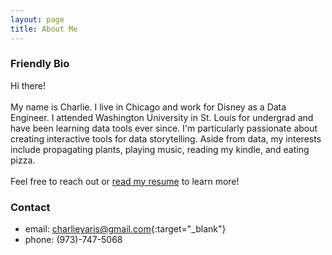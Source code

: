 ```yaml
---
layout: page
title: About Me
---
```


### Friendly Bio

Hi there!<br><br>My name is Charlie. I live in Chicago and work for Disney as a Data Engineer. I attended Washington University in St. Louis for undergrad and have been learning data tools ever since. I'm particularly passionate about creating interactive tools for data storytelling. Aside from data, my interests include propagating plants, playing music, reading my kindle, and eating pizza.<br><br>Feel free to reach out or [read my resume](../resume) to learn more!

### Contact

- email: [charlieyaris@gmail.com](mailto:charlieyaris@gmail.com){:target="_blank"}
- phone: (973)-747-5068
